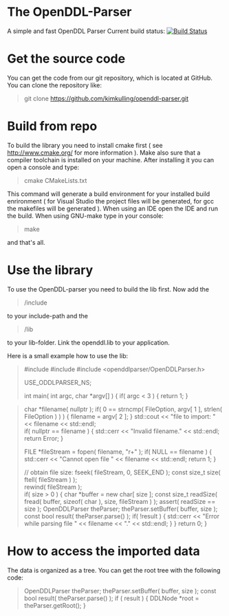 The OpenDDL-Parser
==================

A simple and fast OpenDDL Parser
Current build status: [![Build Status](https://travis-ci.org/kimkulling/openddl-parser.png)](https://travis-ci.org/kimkulling/openddl-parser)

Get the source code
===================
You can get the code from our git repository, which is located at GitHub. You can clone the repository like:

> git clone https://github.com/kimkulling/openddl-parser.git

Build from repo
===============
To build the library you need to install cmake first ( see http://www.cmake.org/ for more information ). Make also sure that a compiler toolchain is installed on your machine.
After installing it you can open a console and type:

> cmake CMakeLists.txt

This command will generate a build environment for your installed build enrironment ( for Visual Studio the project files will be generated, for gcc the makefiles will be generated ).
When using an IDE open the IDE and run the build. When using GNU-make type in your console:

> make

and that's all.

Use the library
===============
To use the OpenDDL-parser you need to build the lib first. Now add the 
> <Repo-folder>/include 

to your include-path and the 

> <Repo-folder>/lib

to your lib-folder. Link the openddl.lib to your application. 

Here is a small example how to use the lib:

>#include <iostream>
>#include <cassert>
>#include <openddlparser/OpenDDLParser.h>
>
>USE_ODDLPARSER_NS;
>
>int main( int argc, char *argv[] ) {
>    if( argc < 3 ) {
>        return 1;
>    }

>    char *filename( nullptr );
>    if( 0 == strncmp( FileOption, argv[ 1 ], strlen( FileOption ) ) ) {
>        filename = argv[ 2 ];
>    }
>    std::cout << "file to import: " << filename << std::endl;   
>    if( nullptr == filename ) {
>        std::cerr << "Invalid filename." << std::endl;
>        return Error;
>    }
>
>    FILE *fileStream = fopen( filename, "r+" );
>    if( NULL == filename ) {
>        std::cerr << "Cannot open file " << filename << std::endl;
>        return 1;
>    }
>
>    // obtain file size:
>    fseek( fileStream, 0, SEEK_END );
>    const size_t size( ftell( fileStream ) );   
>    rewind( fileStream );   
>    if( size > 0 ) {
>        char *buffer = new char[ size ];
>        const size_t readSize( fread( buffer, sizeof( char ), size, fileStream ) );
>        assert( readSize == size );
>        OpenDDLParser theParser;
>        theParser.setBuffer( buffer, size );
>        const bool result( theParser.parse() );
>        if( !result ) {
>            std::cerr << "Error while parsing file " << filename << "." << std::endl;
>        }
>    }
>    return 0;
>}

How to access the imported data
===============================
The data is organized as a tree. You can get the root tree with the following code:

>OpenDDLParser theParser;
>theParser.setBuffer( buffer, size );
>const bool result( theParser.parse() );
>if ( result ) {
>    DDLNode *root = theParser.getRoot();
>}

